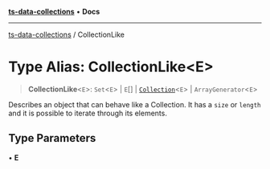 [**ts-data-collections**](../README.md) • **Docs**

---

[ts-data-collections](../README.md) / CollectionLike

# Type Alias: CollectionLike\<E\>

> **CollectionLike**\<`E`\>: `Set`\<`E`\> \| `E`[] \| [`Collection`](../classes/Collection.md)\<`E`\> \| `ArrayGenerator`\<`E`\>

Describes an object that can behave like a Collection. It has a
`size` or `length` and it is possible to iterate through its
elements.

## Type Parameters

• **E**
